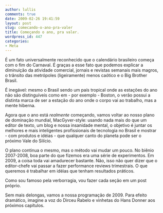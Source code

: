 ```yaml
---
author: lullis
comments: true
date: 2009-02-26 19:41:59
layout: post
slug: comecando-o-ano-pra-valer
title: Começando o ano, pra valer.
wordpress_id: 447
categories:
- Meta
---
```


É um fato universalmente reconhecido que o calendário brasileiro começa com o fim do Carnaval. É graças a esse fato que podemos explicar a diminuição da atividade comercial, jornais e revistas semanais mais magros, o trânsito das metrópoles (ligeiramente) menos caótico e o Big Brother Brasil.

É inegável: mesmo o Brasil sendo um país tropical onde as estações do ano não são distinguíveis como em - por exemplo - Boston, o verão possui a distinta marca de ser a estação do ano onde o corpo vai ao trabalho, mas a mente hiberna.

Agora que o ano está _realmente_ começando, vamos voltar ao nosso plano de dominação mundial, MacGyver-style: usando nada mais do que um editor de texto, um blog e nossa insanidade mental, o objetivo é juntar os melhores e mais inteligentes profissionais de tecnologia no Brasil e mostrar - com produtos e idéias - que qualquer canto do planeta pode ser o próximo Vale do Silício.

O plano continua o mesmo, mas o método vai mudar um pouco. No biênio 2007-2008, boa parte do que fizemos era uma série de experimentos. Em 2009, a coisa toda vai amadurecer bastante. Não, isso não quer dizer que o editor-chefe vai passar a fazer performance reviews trimestrais. O que queremos é trabalhar em idéias que tenham resultados práticos.

Como sou famoso pela verborragia, vou fazer cada seção em um post próprio.

Sem mais delongas, vamos a nossa programação de 2009. Para efeito dramático, imagine a voz do Dirceu Rabelo e vinhetas do Hans Donner aos próximos capítulos.
